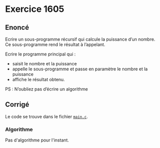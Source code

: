 # Exercice 1605

## Enoncé

Ecrire un sous-programme récursif qui calcule la puissance d’un nombre. Ce sous-programme rend le résultat à l’appelant.

Ecrire le programme principal qui :
- saisit le nombre et la puissance
- appelle le sous-programme et passe en paramètre le nombre et la puissance
- affiche le résultat obtenu.

PS : N’oubliez pas d’écrire un algorithme

## Corrigé

Le code se trouve dans le fichier [`main.c`](../code/main.c).

### Algorithme

Pas d'algorithme pour l'instant.